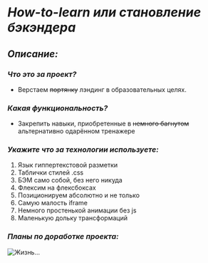 # **_How-to-learn или становление бэкэндера_**

## **_Описание:_**

### **_Что это за проект?_**

- Верстаем ~~портянку~~ лэндинг в образовательных целях.

### **_Какая функциональность?_**

- Закрепить навыки, приобретенные в ~~немного багнутом~~ альтернативно одарённом тренажере

### **_Укажите что за технологии используете:_**

1. Язык гиппертекстовой разметки <html>
2. Таблички стилей .css
3. БЭМ само собой, без него никуда
4. Флексим на флексбоксах
5. Позиционируем абсолютно и не только
6. Самую малость iframe
7. Немного простенькой анимации без js
8. Маленькую дольку трансформаций

### **_Планы по доработке проекта:_**

![Жизнь...](https://cs14.pikabu.ru/post_img/2021/12/23/10/1640275313121435768.webp "Наверное, так бывает")
